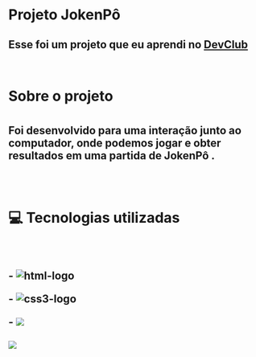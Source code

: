<h1>Projeto JokenPô</h1>

<h2> Esse foi um projeto que eu aprendi no <a href="https://rodolfomori.com.br/devclub">DevClub</a></h2>
<br>
<h1> Sobre o projeto<h1>  
<h2>Foi desenvolvido para uma interação junto ao computador, onde podemos jogar e obter resultados em uma partida de JokenPô .</h2>  
<br>   
<br>   
<h1> 💻 Tecnologias utilizadas<h2>
<br>
  <p>-  <img src="https://img.shields.io/badge/HTML5-E34F26?style=for-the-badge&logo=html5&logoColor=white" alt= "html-logo">
  <p>-  <img src="https://img.shields.io/badge/CSS3-1572B6?style=for-the-badge&logo=css3&logoColor=white" alt= "css3-logo">
  <p>- <img src="https://img.shields.io/badge/JavaScript-F7DF1E?style=for-the-badge&logo=javascript&logoColor=black"> 
  <br>
  <br>
  <img src=./https://github.com/TGP2023/Joken-game/blob/master/assets/joken-p%C3%B4.png?raw=true>
